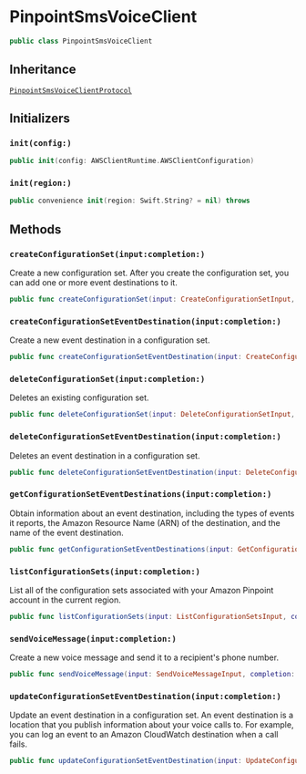 # PinpointSmsVoiceClient

``` swift
public class PinpointSmsVoiceClient 
```

## Inheritance

[`PinpointSmsVoiceClientProtocol`](/aws-sdk-swift/reference/0.x/AWSPinpointSMSVoice/PinpointSmsVoiceClientProtocol)

## Initializers

### `init(config:)`

``` swift
public init(config: AWSClientRuntime.AWSClientConfiguration) 
```

### `init(region:)`

``` swift
public convenience init(region: Swift.String? = nil) throws 
```

## Methods

### `createConfigurationSet(input:completion:)`

Create a new configuration set. After you create the configuration set, you can add one or more event destinations to it.

``` swift
public func createConfigurationSet(input: CreateConfigurationSetInput, completion: @escaping (ClientRuntime.SdkResult<CreateConfigurationSetOutputResponse, CreateConfigurationSetOutputError>) -> Void)
```

### `createConfigurationSetEventDestination(input:completion:)`

Create a new event destination in a configuration set.

``` swift
public func createConfigurationSetEventDestination(input: CreateConfigurationSetEventDestinationInput, completion: @escaping (ClientRuntime.SdkResult<CreateConfigurationSetEventDestinationOutputResponse, CreateConfigurationSetEventDestinationOutputError>) -> Void)
```

### `deleteConfigurationSet(input:completion:)`

Deletes an existing configuration set.

``` swift
public func deleteConfigurationSet(input: DeleteConfigurationSetInput, completion: @escaping (ClientRuntime.SdkResult<DeleteConfigurationSetOutputResponse, DeleteConfigurationSetOutputError>) -> Void)
```

### `deleteConfigurationSetEventDestination(input:completion:)`

Deletes an event destination in a configuration set.

``` swift
public func deleteConfigurationSetEventDestination(input: DeleteConfigurationSetEventDestinationInput, completion: @escaping (ClientRuntime.SdkResult<DeleteConfigurationSetEventDestinationOutputResponse, DeleteConfigurationSetEventDestinationOutputError>) -> Void)
```

### `getConfigurationSetEventDestinations(input:completion:)`

Obtain information about an event destination, including the types of events it reports, the Amazon Resource Name (ARN) of the destination, and the name of the event destination.

``` swift
public func getConfigurationSetEventDestinations(input: GetConfigurationSetEventDestinationsInput, completion: @escaping (ClientRuntime.SdkResult<GetConfigurationSetEventDestinationsOutputResponse, GetConfigurationSetEventDestinationsOutputError>) -> Void)
```

### `listConfigurationSets(input:completion:)`

List all of the configuration sets associated with your Amazon Pinpoint account in the current region.

``` swift
public func listConfigurationSets(input: ListConfigurationSetsInput, completion: @escaping (ClientRuntime.SdkResult<ListConfigurationSetsOutputResponse, ListConfigurationSetsOutputError>) -> Void)
```

### `sendVoiceMessage(input:completion:)`

Create a new voice message and send it to a recipient's phone number.

``` swift
public func sendVoiceMessage(input: SendVoiceMessageInput, completion: @escaping (ClientRuntime.SdkResult<SendVoiceMessageOutputResponse, SendVoiceMessageOutputError>) -> Void)
```

### `updateConfigurationSetEventDestination(input:completion:)`

Update an event destination in a configuration set. An event destination is a location that you publish information about your voice calls to. For example, you can log an event to an Amazon CloudWatch destination when a call fails.

``` swift
public func updateConfigurationSetEventDestination(input: UpdateConfigurationSetEventDestinationInput, completion: @escaping (ClientRuntime.SdkResult<UpdateConfigurationSetEventDestinationOutputResponse, UpdateConfigurationSetEventDestinationOutputError>) -> Void)
```
